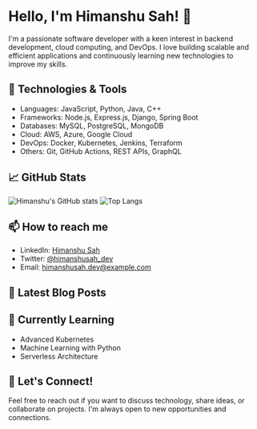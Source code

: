 # Hello, I'm Himanshu Sah! 👋

I'm a passionate software developer with a keen interest in backend development, cloud computing, and DevOps. I love building scalable and efficient applications and continuously learning new technologies to improve my skills.

## 🚀 Technologies & Tools

- Languages: JavaScript, Python, Java, C++
- Frameworks: Node.js, Express.js, Django, Spring Boot
- Databases: MySQL, PostgreSQL, MongoDB
- Cloud: AWS, Azure, Google Cloud
- DevOps: Docker, Kubernetes, Jenkins, Terraform
- Others: Git, GitHub Actions, REST APIs, GraphQL

## 📈 GitHub Stats

![Himanshu's GitHub stats](https://github-readme-stats.vercel.app/api?username=himanshusah-dev&show_icons=true&theme=radical)
![Top Langs](https://github-readme-stats.vercel.app/api/top-langs/?username=himanshusah-dev&layout=compact&theme=radical)

## 📫 How to reach me

- LinkedIn: [Himanshu Sah](https://www.linkedin.com/in/himanshusah/)
- Twitter: [@himanshusah_dev](https://twitter.com/himanshusah_dev)
- Email: himanshusah.dev@example.com

## 📝 Latest Blog Posts

<!-- BLOG-POST-LIST:START -->
<!-- BLOG-POST-LIST:END -->

## 🌱 Currently Learning

- Advanced Kubernetes
- Machine Learning with Python
- Serverless Architecture

## 💬 Let's Connect!

Feel free to reach out if you want to discuss technology, share ideas, or collaborate on projects. I'm always open to new opportunities and connections.
